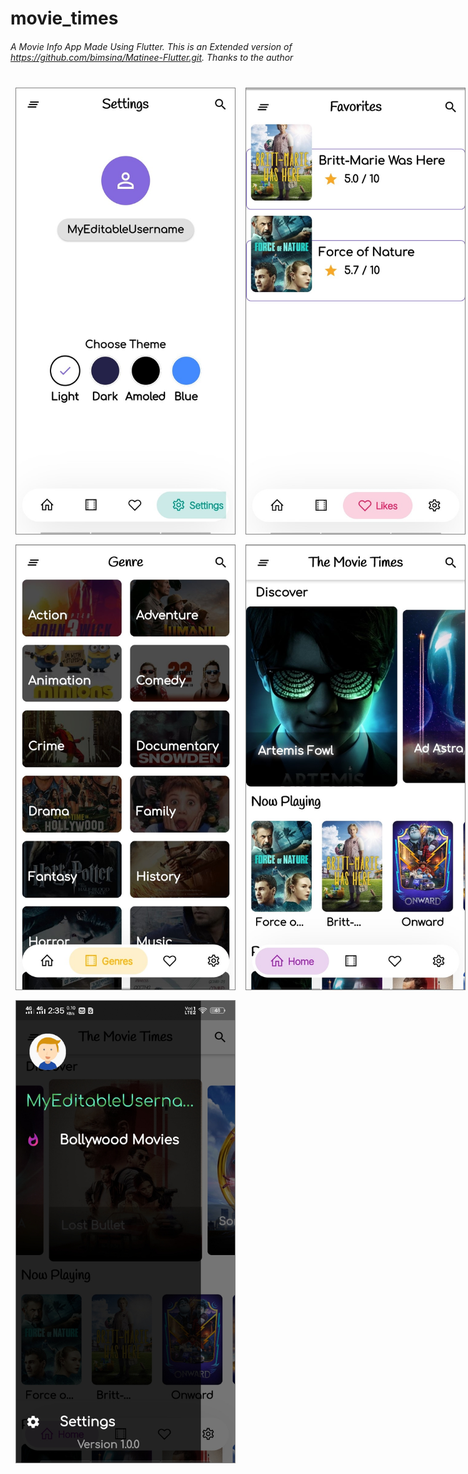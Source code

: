# movie_times

###### A Movie Info App Made Using Flutter. This is an Extended version of https://github.com/bimsina/Matinee-Flutter.git. Thanks to the author
 <div style="display:flex;">
 <img src="Images/Screenshot_20200627_143455.jpg" width="350" style="margin:8px; border: 1px solid grey;" title="hover text">
  <img src="Images/Screenshot_20200627_143500.jpg" width="350" style="margin:8px; border: 1px solid grey;" title="hover text"> 
  </div>
  <div style="display:flex;">
  <img src="Images/Screenshot_20200627_143507.jpg" width="350" style="margin:8px; border: 1px solid grey;" title="hover text">
   <img src="Images/Screenshot_20200627_143512.jpg" width="350" style="margin:8px; border: 1px solid grey;" title="hover text">
    </div>
    <div style="display:flex;">
    <img src="Images/Screenshot_20200627_143524.jpg" width="350" style="margin:8px; border: 1px solid grey;" title="hover text">
